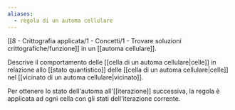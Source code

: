 ```yaml
---
aliases:
  - regola di un automa cellulare
---
```


[[8 - Crittografia applicata/1 - Concetti/1 - Trovare soluzioni crittografiche/funzione]] in un [[automa cellulare]].

Descrive il comportamento delle [[cella di un automa cellulare|celle]] in relazione allo [[stato quantistico]] delle [[cella di un automa cellulare|celle]] nel [[vicinato di un automa cellulare|vicinato]].

Per ottenere lo stato dell'automa all'[[iterazione]] successiva, la regola è applicata ad ogni cella con gli stati dell'iterazione corrente.
